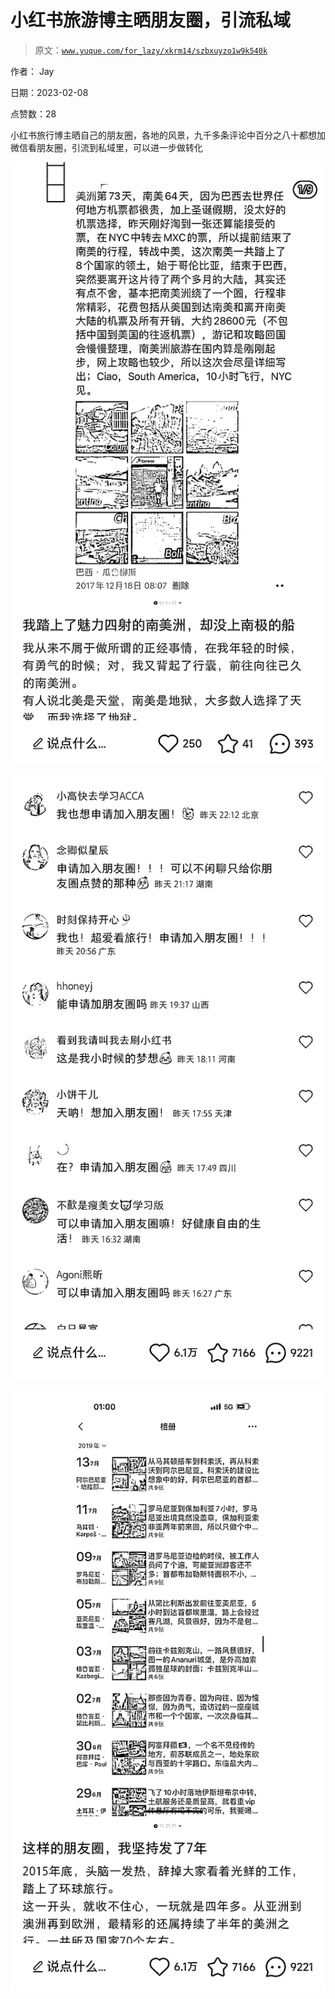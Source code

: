 # 小红书旅游博主晒朋友圈，引流私域

> 原文：[`www.yuque.com/for_lazy/xkrm14/szbxuyzo1w9k540k`](https://www.yuque.com/for_lazy/xkrm14/szbxuyzo1w9k540k)

作者： Jay

日期：2023-02-08

点赞数：28

小红书旅行博主晒自己的朋友圈，各地的风景，九千多条评论中百分之八十都想加微信看朋友圈，引流到私域里，可以进一步做转化

![](img/711b87f6ad2e2ea8fac418ce30579235.png)  

![](img/691f10c44d63a3635a7629ec464e353e.png)

![](img/4d83c2544b6feb4ed3c5f814f5122adc.png)


